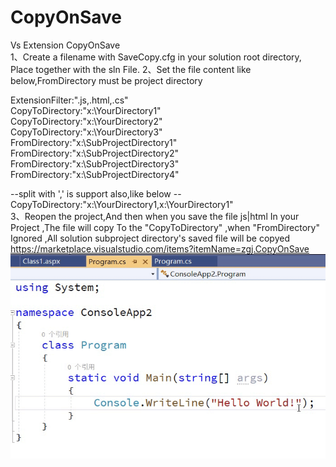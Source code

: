 # CopyOnSave
Vs Extension CopyOnSave  
1、Create a filename with SaveCopy.cfg in your solution root directory, Place together with the sln File. 2、Set the file content like below,FromDirectory must be project directory  

ExtensionFilter:".js,.html,.cs"  
CopyToDirectory:"x:\YourDirectory1\"  
CopyToDirectory:"x:\YourDirectory2\"  
CopyToDirectory:"x:\YourDirectory3\"   
FromDirectory:"x:\SubProjectDirectory1\"  
FromDirectory:"x:\SubProjectDirectory2\"  
FromDirectory:"x:\SubProjectDirectory3\"  
FromDirectory:"x:\SubProjectDirectory4\"  

--split with ',' is support also,like below --CopyToDirectory:"x:\YourDirectory1\,x:\YourDirectory1\"  
3、Reopen the project,And then when you save the file js|html In your Project ,The file will copy To the "CopyToDirectory" ,when "FromDirectory" Ignored ,All solution subproject directory's saved file will be copyed  
https://marketplace.visualstudio.com/items?itemName=zgj.CopyOnSave  
![image](https://github.com/zhaogaojian/CopyOnSave/blob/main/u3bnm-1ybb2.gif?raw=true)
